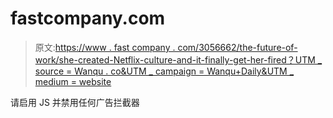 # fastcompany.com

> 原文:[https://www . fast company . com/3056662/the-future-of-work/she-created-Netflix-culture-and-it-finally-get-her-fired？UTM _ source = Wanqu . co&UTM _ campaign = Wanqu+Daily&UTM _ medium = website](https://www.fastcompany.com/3056662/the-future-of-work/she-created-netflixs-culture-and-it-ultimately-got-her-fired?utm_source=wanqu.co&utm_campaign=Wanqu+Daily&utm_medium=website)

请启用 JS 并禁用任何广告拦截器
